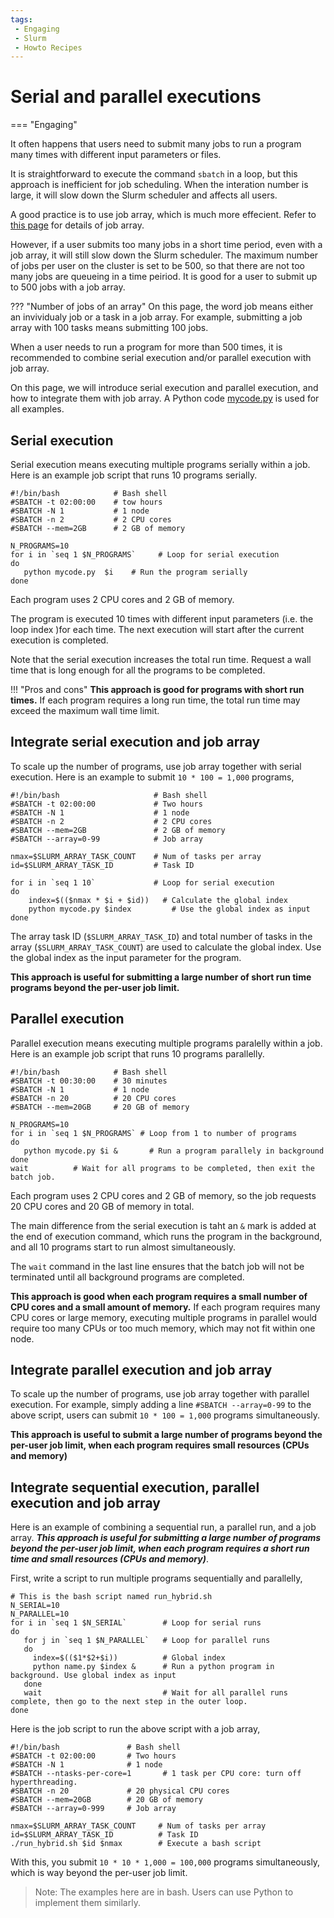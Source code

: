 ```yaml
---
tags:
 - Engaging
 - Slurm
 - Howto Recipes
---
```


# Serial and parallel executions

=== "Engaging"

It often happens that users need to submit many jobs to run a program many times with different input parameters or files.  

It is straightforward to execute the command `sbatch` in a loop, but this approach is inefficient for job scheduling. When the interation number is large, it will slow down the Slurm scheduler and affects all users. 

A good practice is to use job array, which is much more effecient. Refer to [this page](https://github.mit.edu/MGHPCC/OpenMind/wiki/How-to-submit-a-job-array%3F) for details of job array. 

However, if a user submits too many jobs in a short time period, even with a job array, it will still slow down the Slurm scheduler. The maximum number of jobs per user on the cluster is set to be 500, so that there are not too many jobs are queueing in a time peiriod. It is good for a user to submit up to 500 jobs with a job array.

??? "Number of jobs of an array"
    On this page, the word job means either an invividualy job or a task in a job array. For example, submitting a job array with 100 tasks means submitting 100 jobs. 

When a user needs to run a program for more than 500 times, it is recommended to combine serial execution and/or parallel execution with job array.

On this page, we will introduce serial execution and parallel execution, and how to integrate them with job array. A Python code [mycode.py](./scripts/many-jobs/mycode.py) is used for all examples. 

## Serial execution

Serial execution means executing multiple programs serially within a job. Here is an example job script that runs 10 programs serially. 

```
#!/bin/bash            # Bash shell
#SBATCH -t 02:00:00    # tow hours
#SBATCH -N 1           # 1 node
#SBATCH -n 2           # 2 CPU cores
#SBATCH --mem=2GB      # 2 GB of memory

N_PROGRAMS=10
for i in `seq 1 $N_PROGRAMS`     # Loop for serial execution
do
   python mycode.py  $i    # Run the program serially
done
```

Each program uses 2 CPU cores and 2 GB of memory.

The program is executed 10 times with different input parameters (i.e. the loop index )for each time. The next execution will start after the current execution is completed. 

Note that the serial execution increases the total run time. Request a wall time that is long enough for all the programs to be completed. 

!!! "Pros and cons"
    **This approach is good for programs with short run times.** If each program requires a long run time, the total run time may exceed the maximum wall time limit. 


## Integrate serial execution and job array

To scale up the number of programs, use job array together with serial execution. Here is an example to submit `10 * 100 = 1,000` programs,
 
```
#!/bin/bash                     # Bash shell
#SBATCH -t 02:00:00             # Two hours
#SBATCH -N 1                    # 1 node
#SBATCH -n 2                    # 2 CPU cores
#SBATCH --mem=2GB               # 2 GB of memory
#SBATCH --array=0-99            # Job array 

nmax=$SLURM_ARRAY_TASK_COUNT    # Num of tasks per array
id=$SLURM_ARRAY_TASK_ID         # Task ID

for i in `seq 1 10`             # Loop for serial execution
do
    index=$(($nmax * $i + $id))   # Calculate the global index
    python mycode.py $index         # Use the global index as input
done
```

 The array task ID (`$SLURM_ARRAY_TASK_ID`) and total number of tasks in the array (`$SLURM_ARRAY_TASK_COUNT`) are used to calculate the global index. Use the global index as the input parameter for the program.

**This approach is useful for submitting a large number of short run time programs beyond the per-user job limit.**


## Parallel execution 

Parallel execution means executing multiple programs paralelly within a job. Here is an example job script that runs 10 programs parallelly. 
```
#!/bin/bash            # Bash shell
#SBATCH -t 00:30:00    # 30 minutes
#SBATCH -N 1           # 1 node
#SBATCH -n 20          # 20 CPU cores
#SBATCH --mem=20GB     # 20 GB of memory

N_PROGRAMS=10
for i in `seq 1 $N_PROGRAMS` # Loop from 1 to number of programs
do
   python mycode.py $i &       # Run a program parallely in background
done
wait          # Wait for all programs to be completed, then exit the batch job. 
```

Each program uses 2 CPU cores and 2 GB of memory, so the job requests 20 CPU cores and 20 GB of memory in total. 

The main difference from the serial execution is taht an `&` mark is added at the end of execution command, which runs the program in the background, and all 10 programs start to run almost simultaneously.

The `wait` command in the last line ensures that the batch job will not be terminated until all background programs are completed.  

**This approach is good when each program requires a small number of CPU cores and a small amount of memory.** If each program requires many CPU cores or large memory, executing multiple programs in parallel would require too many CPUs or too much memory, which may not fit within one node. 


## Integrate parallel execution and job array

To scale up the number of programs, use job array together with parallel execution. For example, simply adding a line `#SBATCH --array=0-99` to the above script, users can submit `10 * 100 = 1,000` programs simultaneously. 

**This approach is useful to submit a large number of programs beyond the per-user job limit, when each program requires small resources (CPUs and memory)**


## Integrate sequential execution, parallel execution and job array

Here is an example of combining a sequential run, a parallel run, and a job array. ***This approach is useful for submitting a large number of programs beyond the per-user job limit, when each program requires a short run time and small resources (CPUs and memory)***. 

First, write a script to run multiple programs sequentially and parallelly,
```
# This is the bash script named run_hybrid.sh
N_SERIAL=10
N_PARALLEL=10
for i in `seq 1 $N_SERIAL`        # Loop for serial runs
do
   for j in `seq 1 $N_PARALLEL`   # Loop for parallel runs
   do
     index=$(($1*$2+$i))          # Global index
     python name.py $index &      # Run a python program in background. Use global index as input
   done
   wait                           # Wait for all parallel runs complete, then go to the next step in the outer loop.
done 
```
Here is the job script to run the above script with a job array, 
```
#!/bin/bash               # Bash shell
#SBATCH -t 02:00:00       # Two hours
#SBATCH -N 1              # 1 node
#SBATCH --ntasks-per-core=1       # 1 task per CPU core: turn off hyperthreading.
#SBATCH -n 20             # 20 physical CPU cores
#SBATCH --mem=20GB        # 20 GB of memory
#SBATCH --array=0-999     # Job array 

nmax=$SLURM_ARRAY_TASK_COUNT     # Num of tasks per array
id=$SLURM_ARRAY_TASK_ID          # Task ID
./run_hybrid.sh $id $nmax        # Execute a bash script
```
With this, you submit `10 * 10 * 1,000 = 100,000` programs simultaneously, which is way beyond the per-user job limit.

> Note: The examples here are in bash. Users can use Python to implement them similarly. 



